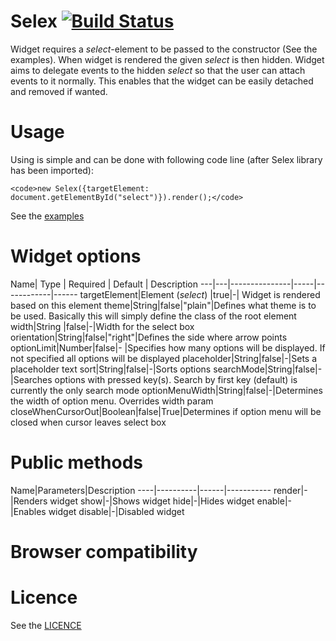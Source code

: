 Selex [![Build Status](https://travis-ci.org/janikoskela/Selex.svg?branch=master)](https://travis-ci.org/janikoskela/Selex)
===============
Widget requires a <i>select</i>-element to be passed to the constructor (See the examples). When widget is rendered the given <i>select</i> is then hidden. Widget aims to delegate events to the hidden <i>select</i> so that the user can attach events to it normally. This enables that the widget can be easily detached and removed if wanted.

Usage
==============
Using is simple and can be done with following code line (after Selex library has been imported):

	<code>new Selex({targetElement: document.getElementById("select")}).render();</code>
	
See the <a href="https://github.com/janikoskela/Selex/tree/master/examples">examples</a>

Widget options
===============
Name| Type | Required | Default | Description
---|---|---------------|-----|------------|------
targetElement|Element (<i>select</i>) |true|-| Widget is rendered based on this element
theme|String|false|"plain"|Defines what theme is to be used. Basically this will simply define the class of the root element
width|String |false|-|Width for the select box
orientation|String|false|"right"|Defines the side where arrow points
optionLimit|Number|false|- |Specifies how many options will be displayed. If not specified all options will be displayed
placeholder|String|false|-|Sets a placeholder text
sort|String|false|-|Sorts options
searchMode|String|false|-|Searches options with pressed key(s). Search by first key (default) is currently the only search mode
optionMenuWidth|String|false|-|Determines the width of option menu. Overrides width param
closeWhenCursorOut|Boolean|false|True|Determines if option menu will be closed when cursor leaves select box

Public methods
===============
Name|Parameters|Description
----|----------|------|-----------
render|-|Renders widget
show|-|Shows widget
hide|-|Hides widget
enable|-|Enables widget
disable|-|Disabled widget

Browser compatibility
==============

Licence
=============
See the <a href="https://github.com/janikoskela/SimpleSelectBox/blob/master/LICENSE">LICENCE</a>
